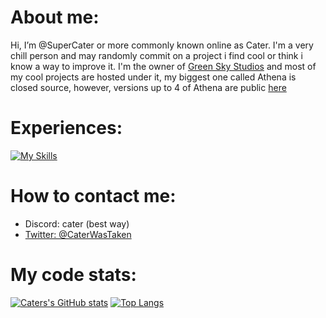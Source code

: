 # About me:

Hi, I’m @SuperCater or more commonly known online as Cater. I'm a very chill person and may randomly commit on a project i find cool or think i know a way to improve it.
I'm the owner of [Green Sky Studios](https://github.com/Green-Sky-Studios) and most of my cool projects are hosted under it, my biggest one called Athena is closed source, however, versions up to 4 of Athena are public [here](https://github.com/SuperCater/Project-Athena)

# Experiences:
[![My Skills](https://skillicons.dev/icons?i=js,ts,html,css,heroku,discord,bots,mongo,git,github,nodejs,express)](https://skillicons.dev)

# How to contact me:
* Discord: cater (best way)
* [Twitter: @CaterWasTaken](https://twitter.com/CaterWasTaken)

# My code stats:

[![Caters's GitHub stats](https://github-readme-stats.vercel.app/api?username=SuperCater&count_private=true&theme=tokyonight)](https://github.com/anuraghazra/github-readme-stats)
[![Top Langs](https://github-readme-stats.vercel.app/api/top-langs/?username=SuperCater&theme=tokyonight)](https://github.com/anuraghazra/github-readme-stats)
